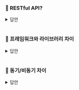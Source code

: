 ### 📌 RESTful API?

<details>
   <summary> 답안 </summary>
<br />

- REST는 HTTP 프로토콜을 통해 API를 설계하기 위한 아키텍처 스타일입니다. REST API 설계시 가장 중요한 규칙은
  URI는 정보의 자원만 표현해야 하며, 자원의 상태와 행위는 HTTP Method에 명시하는걸 의미합니다.
   </details>
<br>

### 📌 프레임워크와 라이브러리 차이

<details>
   <summary> 답안 </summary>
<br />

- 프레임워크와 라이브러리의 가장 큰 차이점은 누가 애플리케이션의 흐름을 제어하는가에 있습니다. <br>
  라이브러리를 사용할 때는 개발자가 애플리케이션의 흐름을 제어하며 필요한 라이브러리의 함수나 메서드를 호출합니다.
  반면 프레임워크는 애플리케이션의 구조, 틀을 제공하며 개발을 위한 기본적인 형태와 필수 요소를 포함하고있어 개발자는 프레임워크가 정한 규칙과 구조 내에서 개발을 진행합니다. <br>
   </details>
<br>

### 📌 동기/비동기 차이

<details>
   <summary> 답안 </summary>
<br />

- 동기(Synchronous)방식은 하나의 작업의 완료를 기다리는 동안 다른 작업은 수행할 수 없다는 것을 의미하고,
  비동기(Asynchronous)방식은 작업의 여부와 관계없이 다른 작업을 동시에 진행할 수 있다는 것을 의미합니다. <br>
  동기 처리 방식은 호출된 함수가 작업을 완료할 때 까지 호출한 함수가 대기해야 하기 때문에 작업의 순서를 보장하지만, 효율성 측면에서는 단점이 될 수 있습니다.
  비동기 처리 방식은 동기 방식보다는 복잡하다는 단점이 있지만, 시스템의 자원을 보다 효율적으로 사용할 수 있습니다.

   <details>
      <summary> <strong> 블로킹/논블로킹 차이</strong> </summary>
   <br />

   - 동기/비동기와 블로킹/논블로킹은 서로 밀접하게 관련되어 있지만 같은 개념은 아닙니다. <br>
     블로킹(Blocking)방식은 I/O 작업을 요청할 때 해당 작업이 완료될 때 까지 프로그램을 일시 중지시켜 다른 어떤 작업도 실행할 수 없다는 것을 의미하고,
     논블로킹(Non-Blocking)방식은 I/O 작업을 요청한 후에도 프로그램의 실행을 멈추지 않고 다른 작업으로 넘어갈 수 있음을 의미합니다.
     동기/비동기 방식은 작업의 실행 완료를 어떻게 처리할지에 대한 방식을, 블로킹/논블로킹 방식은 I/O 작업의 처리 방식을 나타내고 있습니다.
   </details>
<br>
   </details>
<br>
